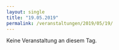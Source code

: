 ```yaml
---
layout: single
title: "19.05.2019"
permalink: /veranstaltungen/2019/05/19/
---
```


Keine Veranstaltung an diesem Tag.

